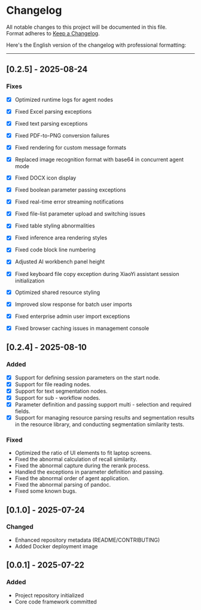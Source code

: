 # Changelog

All notable changes to this project will be documented in this file.  
Format adheres to [Keep a Changelog](https://keepachangelog.com/en/1.0.0/).


Here's the English version of the changelog with professional formatting:

---

## [0.2.5] - 2025-08-24

### Fixes

- [x] Optimized runtime logs for agent nodes  
- [x] Fixed Excel parsing exceptions  
- [x] Fixed text parsing exceptions  
- [x] Fixed PDF-to-PNG conversion failures  
- [x] Fixed rendering for custom message formats  
- [x] Replaced image recognition format with base64 in concurrent agent mode  
- [x] Fixed DOCX icon display  
- [x] Fixed boolean parameter passing exceptions  
- [x] Fixed real-time error streaming notifications  
- [x] Fixed file-list parameter upload and switching issues  
- [x] Fixed table styling abnormalities  
- [x] Fixed inference area rendering styles  
- [x] Fixed code block line numbering  
- [x] Adjusted AI workbench panel height  
- [x] Fixed keyboard file copy exception during XiaoYi assistant session initialization  
- [x] Optimized shared resource styling  
- [x] Improved slow response for batch user imports  
- [x] Fixed enterprise admin user import exceptions  
- [x] Fixed browser caching issues in management console  
 

## [0.2.4] - 2025-08-10

### Added
- [x] Support for defining session parameters on the start node.
- [x] Support for file reading nodes.
- [x] Support for text segmentation nodes.
- [x] Support for sub - workflow nodes.
- [x] Parameter definition and passing support multi - selection and required fields.
- [x] Support for managing resource parsing results and segmentation results in the resource library, and conducting segmentation similarity tests.

### Fixed
- Optimized the ratio of UI elements to fit laptop screens.
- Fixed the abnormal calculation of recall similarity.
- Fixed the abnormal capture during the rerank process.
- Handled the exceptions in parameter definition and passing.
- Fixed the abnormal order of agent application.
- Fixed the abnormal parsing of pandoc.
- Fixed some known bugs.

## [0.1.0] - 2025-07-24
### Changed
- Enhanced repository metadata (README/CONTRIBUTING)
- Added Docker deployment image

## [0.0.1] - 2025-07-22
### Added
- Project repository initialized
- Core code framework committed